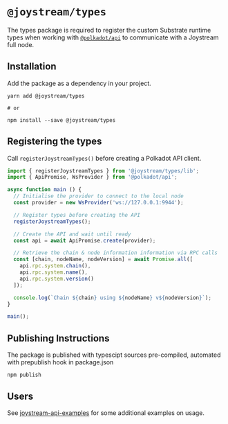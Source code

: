 # `@joystream/types`

The types package is required to register the custom Substrate runtime types when working with [`@polkadot/api`](https://www.npmjs.com/package/@polkadot/api#registering-custom-types) to communicate with a Joystream full node.


## Installation

Add the package as a dependency in your project.

```shell
yarn add @joystream/types

# or

npm install --save @joystream/types
```

## Registering the types

Call `registerJoystreamTypes()` before creating a Polkadot API client.

```javascript
import { registerJoystreamTypes } from '@joystream/types/lib';
import { ApiPromise, WsProvider } from '@polkadot/api';

async function main () {
  // Initialise the provider to connect to the local node
  const provider = new WsProvider('ws://127.0.0.1:9944');

  // Register types before creating the API
  registerJoystreamTypes();

  // Create the API and wait until ready
  const api = await ApiPromise.create(provider);

  // Retrieve the chain & node information information via RPC calls
  const [chain, nodeName, nodeVersion] = await Promise.all([
    api.rpc.system.chain(),
    api.rpc.system.name(),
    api.rpc.system.version()
  ]);

  console.log(`Chain ${chain} using ${nodeName} v${nodeVersion}`);
}

main();
```

## Publishing Instructions
The package is published with typescipt sources pre-compiled, automated with prepublish hook in package.json

```
npm publish
```

## Users

See [joystream-api-examples](https://github.com/Joystream/joystream-api-examples) for some additional examples on usage.
